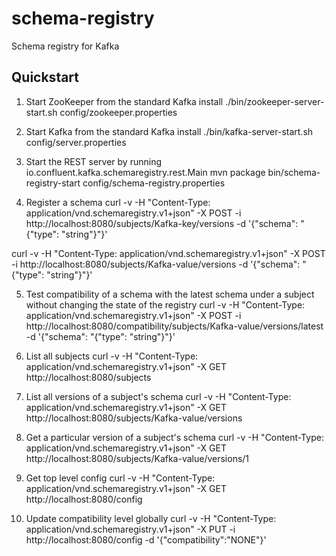 schema-registry
===============
Schema registry for Kafka

Quickstart
----------

1. Start ZooKeeper from the standard Kafka install
./bin/zookeeper-server-start.sh config/zookeeper.properties

2. Start Kafka from the standard Kafka install
./bin/kafka-server-start.sh config/server.properties

3. Start the REST server by running io.confluent.kafka.schemaregistry.rest.Main
mvn package
bin/schema-registry-start config/schema-registry.properties

4. Register a schema
curl -v -H "Content-Type: application/vnd.schemaregistry.v1+json" -X POST -i http://localhost:8080/subjects/Kafka-key/versions -d '{"schema": "{\"type\": \"string\"}"}'

curl -v -H "Content-Type: application/vnd.schemaregistry.v1+json" -X POST -i http://localhost:8080/subjects/Kafka-value/versions -d '{"schema": "{\"type\": \"string\"}"}'

5. Test compatibility of a schema with the latest schema under a subject without changing the state of the registry
curl -v -H "Content-Type: application/vnd.schemaregistry.v1+json" -X POST -i http://localhost:8080/compatibility/subjects/Kafka-value/versions/latest -d '{"schema": "{\"type\": \"string\"}"}'

6. List all subjects 
curl -v -H "Content-Type: application/vnd.schemaregistry.v1+json" -X GET http://localhost:8080/subjects

7. List all versions of a subject's schema
curl -v -H "Content-Type: application/vnd.schemaregistry.v1+json" -X GET http://localhost:8080/subjects/Kafka-value/versions

8. Get a particular version of a subject's schema
curl -v -H "Content-Type: application/vnd.schemaregistry.v1+json" -X GET http://localhost:8080/subjects/Kafka-value/versions/1

9. Get top level config
curl -v -H "Content-Type: application/vnd.schemaregistry.v1+json" -X GET http://localhost:8080/config

10. Update compatibility level globally
curl -v -H "Content-Type: application/vnd.schemaregistry.v1+json" -X PUT -i http://localhost:8080/config -d '{"compatibility":"NONE"}'

